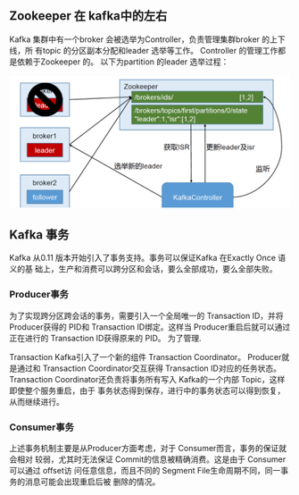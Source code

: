 ## Zookeeper 在 kafka中的左右

Kafka 集群中有一个broker 会被选举为Controller，负责管理集群broker 的上下线，所
有topic 的分区副本分配和leader 选举等工作。
Controller 的管理工作都是依赖于Zookeeper 的。
以下为partition 的leader 选举过程：

![kafka](img/kafka12.png)

## Kafka 事务

Kafka 从0.11 版本开始引入了事务支持。事务可以保证Kafka 在Exactly Once 语义的基
础上，生产和消费可以跨分区和会话，要么全部成功，要么全部失败。

### Producer事务
为了实现跨分区跨会话的事务，需要引入一个全局唯一的
Transaction ID，并将 Producer获得的 PID和 Transaction ID绑定。这样当 Producer重启后就可以通过正在进行的 Transaction ID获得原来的 PID。
为了管理.

Transaction Kafka引入了一个新的组件 Transaction Coordinator。 Producer就
是通过和 Transaction Coordinator交互获得 Transaction ID对应的任务状态。 Transaction Coordinator还负责将事务所有写入 Kafka的一个内部 Topic，这样即使整个服务重启，由于
事务状态得到保存，进行中的事务状态可以得到恢复，从而继续进行。

### Consumer事务
上述事务机制主要是从Producer方面考虑，对于 Consumer而言，事务的保证就会相对
较弱，尤其时无法保证 Commit的信息被精确消费。这是由于 Consumer可以通过 offset访
问任意信息，而且不同的 Segment File生命周期不同，同一事务的消息可能会出现重启后被
删除的情况。
